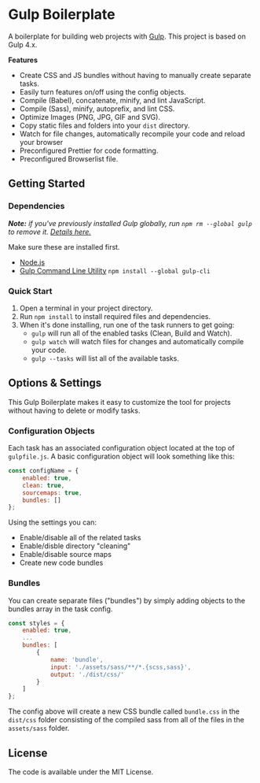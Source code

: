 # Gulp Boilerplate

A boilerplate for building web projects with [Gulp](https://gulpjs.com/). This project is based on Gulp 4.x.

**Features**

- Create CSS and JS bundles without having to manually create separate tasks.
- Easily turn features on/off using the config objects. 
- Compile (Babel), concatenate, minify, and lint JavaScript.
- Compile (Sass), minify, autoprefix, and lint CSS.
- Optimize Images (PNG, JPG, GIF and SVG).
- Copy static files and folders into your `dist` directory.
- Watch for file changes, automatically recompile your code and reload your browser
- Preconfigured Prettier for code formatting.
- Preconfigured Browserlist file.

## Getting Started

### Dependencies

*__Note:__ if you've previously installed Gulp globally, run `npm rm --global gulp` to remove it. [Details here.](https://medium.com/gulpjs/gulp-sips-command-line-interface-e53411d4467)*

Make sure these are installed first.

- [Node.js](http://nodejs.org)
- [Gulp Command Line Utility](http://gulpjs.com) `npm install --global gulp-cli`

### Quick Start

1. Open a terminal in your project directory.
2. Run `npm install` to install required files and dependencies.
3. When it's done installing, run one of the task runners to get going:
	- `gulp` will run all of the enabled tasks (Clean, Build and Watch).
	- `gulp watch` will watch files for changes and automatically compile your code. 
	- `gulp --tasks` will list all of the available tasks. 

## Options & Settings

This Gulp Boilerplate makes it easy to customize the tool for projects without having to delete or modify tasks.

### Configuration Objects

Each task has an associated configuration object located at the top of `gulpfile.js`. A basic configuration object will look something like this:

```js
const configName = {
	enabled: true,
	clean: true,
	sourcemaps: true,
	bundles: []
};
```

Using the settings you can:
  - Enable/disable all of the related tasks
  - Enable/disble directory "cleaning"
  - Enable/disable source maps
  - Create new code bundles

### Bundles

You can create separate files ("bundles") by simply adding objects to the bundles array in the task config.

```js
const styles = {
	enabled: true,
	...
	bundles: [
		{
			name: 'bundle',
			input: './assets/sass/**/*.{scss,sass}',
			output: './dist/css/'
		}
	]
};
```

The config above will create a new CSS bundle called `bundle.css` in the `dist/css` folder consisting of the compiled sass from all of the files in the `assets/sass` folder.

## License

The code is available under the MIT License.
